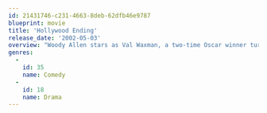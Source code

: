 ```yaml
---
id: 21431746-c231-4663-8deb-62dfb46e9787
blueprint: movie
title: 'Hollywood Ending'
release_date: '2002-05-03'
overview: "Woody Allen stars as Val Waxman, a two-time Oscar winner turned washed-up, neurotic director in desperate need of a comeback. When it comes, Waxman finds himself backed into a corner: Work for his ex-wife Ellie or forfeit his last shot. Is Val blinded by love when he opts for the reconnect? Is love blind when it comes to Ellie's staunch support? Literally and figuratively, the proof is the picture."
genres:
  -
    id: 35
    name: Comedy
  -
    id: 18
    name: Drama
---
```

